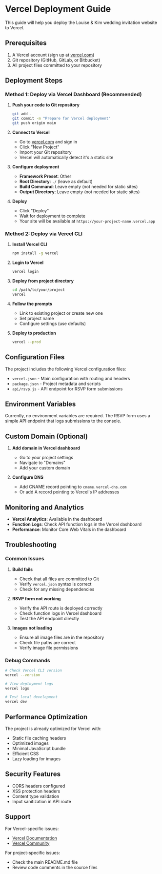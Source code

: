 # Vercel Deployment Guide

This guide will help you deploy the Louise & Kim wedding invitation website to Vercel.

## Prerequisites

1. A Vercel account (sign up at [vercel.com](https://vercel.com))
2. Git repository (GitHub, GitLab, or Bitbucket)
3. All project files committed to your repository

## Deployment Steps

### Method 1: Deploy via Vercel Dashboard (Recommended)

1. **Push your code to Git repository**

   ```bash
   git add .
   git commit -m "Prepare for Vercel deployment"
   git push origin main
   ```

2. **Connect to Vercel**

   - Go to [vercel.com](https://vercel.com) and sign in
   - Click "New Project"
   - Import your Git repository
   - Vercel will automatically detect it's a static site

3. **Configure deployment**

   - **Framework Preset**: Other
   - **Root Directory**: `./` (leave as default)
   - **Build Command**: Leave empty (not needed for static sites)
   - **Output Directory**: Leave empty (not needed for static sites)

4. **Deploy**
   - Click "Deploy"
   - Wait for deployment to complete
   - Your site will be available at `https://your-project-name.vercel.app`

### Method 2: Deploy via Vercel CLI

1. **Install Vercel CLI**

   ```bash
   npm install -g vercel
   ```

2. **Login to Vercel**

   ```bash
   vercel login
   ```

3. **Deploy from project directory**

   ```bash
   cd /path/to/your/project
   vercel
   ```

4. **Follow the prompts**

   - Link to existing project or create new one
   - Set project name
   - Configure settings (use defaults)

5. **Deploy to production**
   ```bash
   vercel --prod
   ```

## Configuration Files

The project includes the following Vercel configuration files:

- `vercel.json` - Main configuration with routing and headers
- `package.json` - Project metadata and scripts
- `api/rsvp.js` - API endpoint for RSVP form submissions

## Environment Variables

Currently, no environment variables are required. The RSVP form uses a simple API endpoint that logs submissions to the console.

## Custom Domain (Optional)

1. **Add domain in Vercel dashboard**

   - Go to your project settings
   - Navigate to "Domains"
   - Add your custom domain

2. **Configure DNS**
   - Add CNAME record pointing to `cname.vercel-dns.com`
   - Or add A record pointing to Vercel's IP addresses

## Monitoring and Analytics

- **Vercel Analytics**: Available in the dashboard
- **Function Logs**: Check API function logs in the Vercel dashboard
- **Performance**: Monitor Core Web Vitals in the dashboard

## Troubleshooting

### Common Issues

1. **Build fails**

   - Check that all files are committed to Git
   - Verify `vercel.json` syntax is correct
   - Check for any missing dependencies

2. **RSVP form not working**

   - Verify the API route is deployed correctly
   - Check function logs in Vercel dashboard
   - Test the API endpoint directly

3. **Images not loading**
   - Ensure all image files are in the repository
   - Check file paths are correct
   - Verify image file permissions

### Debug Commands

```bash
# Check Vercel CLI version
vercel --version

# View deployment logs
vercel logs

# Test local development
vercel dev
```

## Performance Optimization

The project is already optimized for Vercel with:

- Static file caching headers
- Optimized images
- Minimal JavaScript bundle
- Efficient CSS
- Lazy loading for images

## Security Features

- CORS headers configured
- XSS protection headers
- Content type validation
- Input sanitization in API route

## Support

For Vercel-specific issues:

- [Vercel Documentation](https://vercel.com/docs)
- [Vercel Community](https://github.com/vercel/vercel/discussions)

For project-specific issues:

- Check the main README.md file
- Review code comments in the source files
